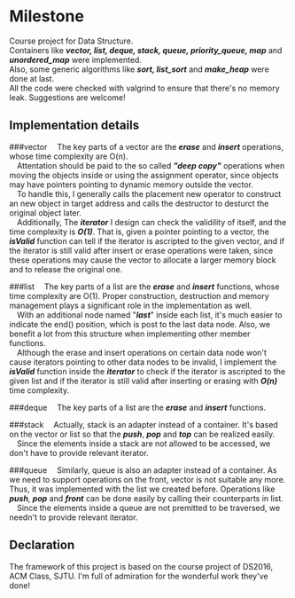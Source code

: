 # Milestone
Course project for Data Structure.  
Containers like ***vector, list, deque, stack, queue, priority\_queue, map*** and ***unordered\_map*** were implemented.  
Also, some generic algorithms like ***sort, list\_sort*** and ***make\_heap*** were done at last.  
All the code were checked with valgrind to ensure that there's no memory leak. Suggestions are welcome!

## Implementation details
###vector
&emsp;The key parts of a vector are the ___erase___ and ___insert___ operations, whose time complexity are O(n).  
&emsp;Attentation should be paid to the so called ___"deep copy"___ operations when moving the objects inside or using the assignment operator, since objects may have pointers pointing to dynamic memory outside the vector.  
&emsp;To handle this, I generally calls the placement new operator to construct an new object in target address and calls the destructor to desturct the original object later.  
&emsp;Additionally, The ___iterator___ I design can check the validility of itself, and the time complexity is ___O(1)___. That is, given a pointer pointing to a vector, the ___isValid___ function can tell if the iterator is ascripted to the given vector, and if the iterator is still valid after insert or erase operations were taken, since these operations may cause the vector to allocate a larger memory block and to release the original one.

###list
&emsp;The key parts of a list are the ___erase___ and ___insert___ functions, whose time complexity are O(1). Proper construction, destruction and memory management plays a significant role in the implementation as well.  
&emsp;With an additional node named "___last___" inside each list, it's much easier to indicate the end() position, which is post to the last data node. Also, we benefit a lot from this structure when implementing other member functions.  
&emsp;Although the erase and insert operations on certain data node won't cause iterators pointing to other data nodes to be invalid,  I implement the ___isValid___ function inside the ___iterator___ to check if the iterator is ascripted to the given list and if the iterator is still valid after inserting or erasing with ___O(n)___ time complexity.

###deque
&emsp;The key parts of a list are the ___erase___ and ___insert___ functions.

###stack
&emsp;Actually, stack is an adapter instead of a container. It's based on the vector or list so that the ___push___, ___pop___ and ___top___ can be realized easily.  
&emsp;Since the elements inside a stack are not allowed to be accessed, we don't have to provide relevant iterator.

###queue
&emsp;Similarly, queue is also an adapter instead of a container. As we need to support operations on the front, vector is not suitable any more. Thus, it was implemented with the list we created before. Operations like ___push___, ___pop___ and ___front___ can be done easily by calling their counterparts in list.  
&emsp;Since the elements inside a queue are not premitted to be traversed, we needn't to provide relevant iterator.

## Declaration
The framework of this project is based on the course project of DS2016, ACM Class, SJTU. I'm full of admiration for the wonderful work they've done!
